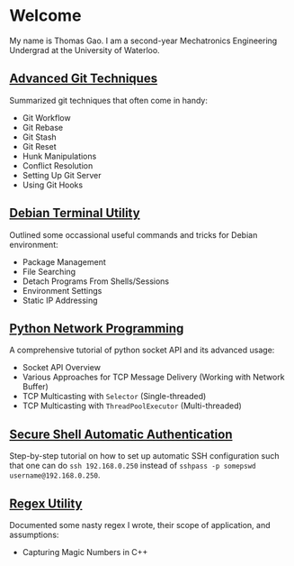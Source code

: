 # Welcome

My name is Thomas Gao. I am a second-year Mechatronics Engineering Undergrad at the University of Waterloo.

## [Advanced Git Techniques](AdvancedGitTechniques.md)

Summarized git techniques that often come in handy:

* Git Workflow
* Git Rebase
* Git Stash
* Git Reset
* Hunk Manipulations
* Conflict Resolution
* Setting Up Git Server
* Using Git Hooks

## [Debian Terminal Utility](DebianTerminalUtility.md)

Outlined some occassional useful commands and tricks for Debian environment:

* Package Management
* File Searching
* Detach Programs From Shells/Sessions
* Environment Settings
* Static IP Addressing

## [Python Network Programming](PythonNetworkProgramming)

A comprehensive tutorial of python socket API and its advanced usage:

* Socket API Overview
* Various Approaches for TCP Message Delivery (Working with Network Buffer)
* TCP Multicasting with `Selector` (Single-threaded)
* TCP Multicasting with `ThreadPoolExecutor` (Multi-threaded)

## [Secure Shell Automatic Authentication](SecureShellUtility.md)

Step-by-step tutorial on how to set up automatic SSH configuration such that one can do `ssh 192.168.0.250` instead of `sshpass -p somepswd username@192.168.0.250`.

## [Regex Utility](RegexUtility.md)

Documented some nasty regex I wrote, their scope of application, and assumptions:

* Capturing Magic Numbers in C++
